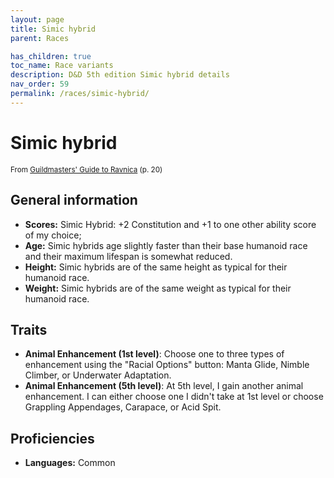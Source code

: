```yaml
---
layout: page
title: Simic hybrid
parent: Races

has_children: true
toc_name: Race variants
description: D&D 5th edition Simic hybrid details
nav_order: 59
permalink: /races/simic-hybrid/
---
```


# Simic hybrid

<small>From <a target="_blank" href="https://dnd.wizards.com/products/tabletop-games/rpg-products/guildmasters-guide-ravnica">Guildmasters' Guide to Ravnica</a> (p. 20)</small>

## General information

- **Scores:** Simic Hybrid: +2 Constitution and +1 to one other ability score of my choice;
- **Age:** Simic hybrids age slightly faster than their base humanoid race and their maximum lifespan is somewhat reduced.
- **Height:** Simic hybrids are of the same height as typical for their humanoid race.
- **Weight:** Simic hybrids are of the same weight as typical for their humanoid race.

## Traits

- **Animal Enhancement (1st level)**: Choose one to three types of enhancement using the "Racial Options" button: Manta Glide, Nimble Climber, or Underwater Adaptation.
- **Animal Enhancement (5th level)**: At 5th level, I gain another animal enhancement. I can either choose one I didn't take at 1st level or choose Grappling Appendages, Carapace, or Acid Spit.

## Proficiencies

- **Languages:** Common